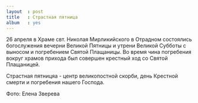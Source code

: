 ```yaml
---
layout  : post
title   : Страстная пятница
album   : yes
---
```

26 апреля в Храме свт. Николая Мирликийского в Отрадном состоялись богослужения вечерни Великой Пятницы и утрени Великой Субботы с выносом и погребением Святой Плащаницы.  Во время чина погребения вокруг храмов прихода был совершен крестный ход со Святой Плащаницей.

Страстная пятницяа - центр великопостной скорби, день Крестной смерти и погребения нашего Господа. 

Фото: Елена Зверева
